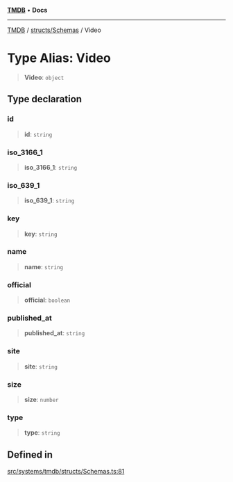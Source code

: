 [**TMDB**](../../../README.md) • **Docs**

***

[TMDB](../../../README.md) / [structs/Schemas](../README.md) / Video

# Type Alias: Video

> **Video**: `object`

## Type declaration

### id

> **id**: `string`

### iso\_3166\_1

> **iso\_3166\_1**: `string`

### iso\_639\_1

> **iso\_639\_1**: `string`

### key

> **key**: `string`

### name

> **name**: `string`

### official

> **official**: `boolean`

### published\_at

> **published\_at**: `string`

### site

> **site**: `string`

### size

> **size**: `number`

### type

> **type**: `string`

## Defined in

[src/systems/tmdb/structs/Schemas.ts:81](https://github.com/Norviah/media-hub/blob/e3dc67aa1738d9ad44e6a4419ef7e26de86e1452/src/systems/tmdb/structs/Schemas.ts#L81)
